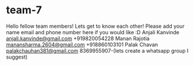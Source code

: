 # team-7
Hello fellow team members!
Lets get to know each other!
Please add your name email and phone number here if you would like :D
Anjali Kanvinde anjali.kanvinde@gmail.com +919820054228
Manan Rajotia manansharma.2604@gmail.com +918860103101
Palak Chavan palakchauhan381@gmail.com 8369955907-(lets create a whatsapp group I suggest) 
